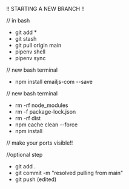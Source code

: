 !! STARTING A NEW BRANCH !!

// in bash
- git add *
- git stash
- git pull origin main
- pipenv shell
- pipenv sync

// new bash terminal
- npm install emailjs-com --save

// new bash terminal
- rm -rf node_modules
- rm -f package-lock.json
- rm -rf dist
- npm cache clean --force
- npm install

// make your ports visible!!

//optional step
- git add .
- git commit -m "resolved pulling from main"
- git push (edited) 